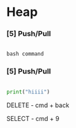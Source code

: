 
# Heap

### [5] Push/Pull

```

bash command

```

### [5] Push/Pull

```python

print("hiiii")

```

DELETE 
    - cmd + back

SELECT 
    - cmd + 9


